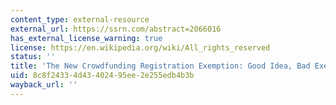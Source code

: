 ```yaml
---
content_type: external-resource
external_url: https://ssrn.com/abstract=2066016
has_external_license_warning: true
license: https://en.wikipedia.org/wiki/All_rights_reserved
status: ''
title: 'The New Crowdfunding Registration Exemption: Good Idea, Bad Execution'
uid: 8c8f2433-4d43-4024-95ee-2e255edb4b3b
wayback_url: ''
---
```

